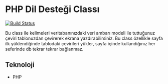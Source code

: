 # PHP Dil Desteği Classı

[![Build Status](https://travis-ci.org/joemccann/dillinger.svg?branch=master)](#)


Bu class ile kelimeleri veritabanınızdaki veri ambarı modeli ile tuttuğunuz çeviri tablonuzdan çevirerek ekrana yazdırabilirsiniz. Bu class özellikle sayfa ilk yüklendiğinde tablodaki çevirileri yükler, sayfa içinde kullandığınız her seferinde db tekrar tekrar bağlanmaz. 

## Teknoloji
- PHP






